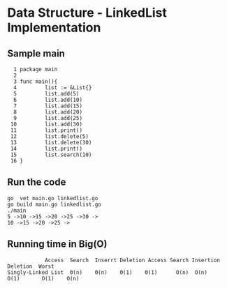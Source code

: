 # Data Structure - LinkedList Implementation

## Sample main 

```
  1 package main
  2 
  3 func main(){
  4         list := &List{}
  5         list.add(5)
  6         list.add(10)
  7         list.add(15)
  8         list.add(20)
  9         list.add(25)
 10         list.add(30)
 11         list.print()
 12         list.delete(5)
 13         list.delete(30)
 14         list.print()
 15         list.search(10)
 16 }
```
## Run the code

```
go  vet main.go linkedlist.go 
go build main.go linkedlist.go 
./main 
5 ->10 ->15 ->20 ->25 ->30 ->
10 ->15 ->20 ->25 ->

```

## Running time in Big(O)

```
			Access	Search	Inserrt Deletion Access	Search Insertion Deletion  Worst 
Singly-Linked List	Θ(n)	Θ(n)	Θ(1)	Θ(1)	  O(n)	O(n)	O(1)	   O(1)	   O(n)
```

